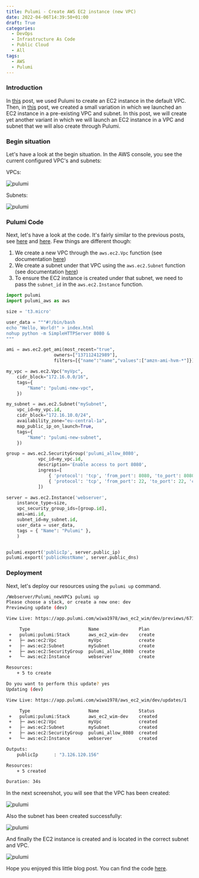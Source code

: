 ```yaml
---
title: Pulumi - Create AWS EC2 instance (new VPC)
date: 2022-04-06T14:39:50+01:00
draft: True
categories:
  - DevOps
  - Infrastructure As Code
  - Public Cloud
  - All
tags:
  - AWS
  - Pulumi
---
```


### Introduction

In [this](https://blog.wimwauters.com/devops/2021-04-28-pulumi_createec2_defaultvpc/) post, we used Pulumi to create an EC2 instance in the default VPC. Then, in [this](https://blog.wimwauters.com/devops/2021-05-03-pulumi_createec2_existingvpc/) post, we created a small variation in which we launched an EC2 instance in a pre-existing VPC and subnet. In this post, we will create yet another variant in which we will launch an EC2 instance in a VPC and subnet that we will also create through Pulumi.

### Begin situation

Let's have a look at the begin situation. In the AWS console, you see the current configured VPC's and subnets:

VPCs:

![pulumi](/images/2022-04-06-1.png)

Subnets:

![pulumi](/images/2022-04-06-2.png)

### Pulumi Code

Next, let's have a look at the code. It's fairly similar to the previous posts, see [here](https://blog.wimwauters.com/devops/2021-04-28-pulumi_createec2_defaultvpc/) and [here](https://blog.wimwauters.com/devops/2021-05-03-pulumi_createec2_existingvpc/). Few things are different though:

1. We create a new VPC through the `aws.ec2.Vpc` function (see documentation [here](https://www.pulumi.com/docs/reference/pkg/aws/ec2/vpc/))
2. We create a subnet under that VPC using the `aws.ec2.Subnet` function (see documentation [here](https://www.pulumi.com/docs/reference/pkg/aws/ec2/subnet/))
3. To ensure the EC2 instance is created under that subnet, we need to pass the `subnet_id` in the `aws.ec2.Instance` function.

```python
import pulumi
import pulumi_aws as aws

size = 't3.micro'

user_data = """#!/bin/bash
echo "Hello, World!" > index.html
nohup python -m SimpleHTTPServer 8080 &
"""

ami = aws.ec2.get_ami(most_recent="true",
                  owners=["137112412989"],
                  filters=[{"name":"name","values":["amzn-ami-hvm-*"]}])

my_vpc = aws.ec2.Vpc("myVpc",
    cidr_block="172.16.0.0/16",
    tags={
        "Name": "pulumi-new-vpc",
    })

my_subnet = aws.ec2.Subnet("mySubnet",
    vpc_id=my_vpc.id,
    cidr_block="172.16.10.0/24",
    availability_zone="eu-central-1a",
    map_public_ip_on_launch=True,
    tags={
        "Name": "pulumi-new-subnet",
    })

group = aws.ec2.SecurityGroup('pulumi_allow_8080',
            vpc_id=my_vpc.id,
            description='Enable access to port 8080',
            ingress=[
                { 'protocol': 'tcp', 'from_port': 8080, 'to_port': 8080, 'cidr_blocks': ['0.0.0.0/0'] },
                { 'protocol': 'tcp', 'from_port': 22, 'to_port': 22, 'cidr_blocks': ['0.0.0.0/0'] }
            ])

server = aws.ec2.Instance('webserver',
    instance_type=size,
    vpc_security_group_ids=[group.id],
    ami=ami.id,
    subnet_id=my_subnet.id,
    user_data = user_data,
    tags = { "Name": "Pulumi" },
    )


pulumi.export('publicIp', server.public_ip)
pulumi.export('publicHostName', server.public_dns)
```

### Deployment

Next, let's deploy our resources using the `pulumi up` command.

```bash
/Webserver/Pulumi_newVPC❯ pulumi up
Please choose a stack, or create a new one: dev
Previewing update (dev)

View Live: https://app.pulumi.com/wiwa1978/aws_ec2_wim/dev/previews/67108f93-f157-48b3-888c-d402fa23c6b3

     Type                      Name               Plan
 +   pulumi:pulumi:Stack       aws_ec2_wim-dev    create
 +   ├─ aws:ec2:Vpc            myVpc              create
 +   ├─ aws:ec2:Subnet         mySubnet           create
 +   ├─ aws:ec2:SecurityGroup  pulumi_allow_8080  create
 +   └─ aws:ec2:Instance       webserver          create

Resources:
    + 5 to create

Do you want to perform this update? yes
Updating (dev)

View Live: https://app.pulumi.com/wiwa1978/aws_ec2_wim/dev/updates/1

     Type                      Name               Status
 +   pulumi:pulumi:Stack       aws_ec2_wim-dev    created
 +   ├─ aws:ec2:Vpc            myVpc              created
 +   ├─ aws:ec2:Subnet         mySubnet           created
 +   ├─ aws:ec2:SecurityGroup  pulumi_allow_8080  created
 +   └─ aws:ec2:Instance       webserver          created

Outputs:
    publicIp      : "3.126.120.156"

Resources:
    + 5 created

Duration: 34s

```

In the next screenshot, you will see that the VPC has been created:

![pulumi](/images/2022-04-06-3.png)

Also the subnet has been created successfully:

![pulumi](/images/2022-04-06-4.png)

And finally the EC2 instance is created and is located in the correct subnet and VPC.

![pulumi](/images/2022-04-06-5.png)

Hope you enjoyed this little blog post. You can find the code [here](https://github.com/wiwa1978/blog-hugo-netlify-code/tree/main/InfraAsCode/Webserver/Pulumi_newVPC).
